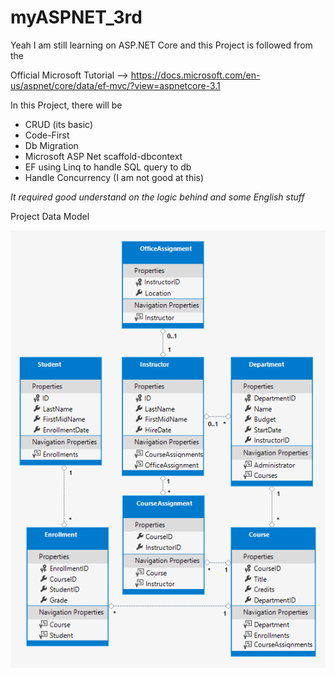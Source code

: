 # myASPNET_3rd

Yeah I am still learning on ASP.NET Core and this Project is followed from the 

Official Microsoft Tutorial --> https://docs.microsoft.com/en-us/aspnet/core/data/ef-mvc/?view=aspnetcore-3.1

In this Project, there will be 

- CRUD (its basic)
- Code-First 
- Db Migration
- Microsoft ASP Net scaffold-dbcontext
- EF using Linq to handle SQL query to db
- Handle Concurrency (I am not good at this)

*It required good understand on the logic behind and some English stuff*

Project Data Model

![Diagram](/diagram.png)
